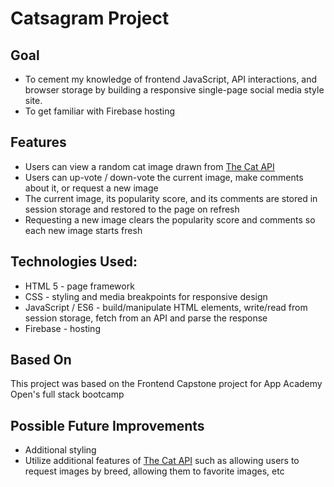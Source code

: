 # Catsagram Project

## Goal
- To cement my knowledge of frontend JavaScript, API interactions, and browser storage by building a responsive single-page social media style site.
- To get familiar with Firebase hosting

## Features
- Users can view a random cat image drawn from [The Cat API](https://thecatapi.com/)
- Users can up-vote / down-vote the current image, make comments about it, or request a new image
- The current image, its popularity score, and its comments are stored in session storage and restored to the page on refresh
- Requesting a new image clears the popularity score and comments so each new image starts fresh

## Technologies Used:
- HTML 5 - page framework
- CSS - styling and media breakpoints for responsive design
- JavaScript / ES6 - build/manipulate HTML elements, write/read from session storage, fetch from an API and parse the response
- Firebase - hosting

## Based On
This project was based on the Frontend Capstone project for App Academy Open's full stack bootcamp

## Possible Future Improvements
- Additional styling
- Utilize additional features of [The Cat API](https://thecatapi.com/) such as allowing users to request images by breed, allowing them to favorite images, etc
